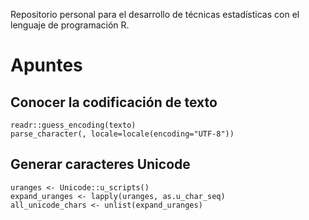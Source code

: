 Repositorio personal para el desarrollo de técnicas estadísticas con el lenguaje de programación R.

# Apuntes

## Conocer la codificación de texto
```{r}
readr::guess_encoding(texto)
parse_character(, locale=locale(encoding="UTF-8"))
```

## Generar caracteres Unicode
```{r}
uranges <- Unicode::u_scripts()
expand_uranges <- lapply(uranges, as.u_char_seq)
all_unicode_chars <- unlist(expand_uranges)
```